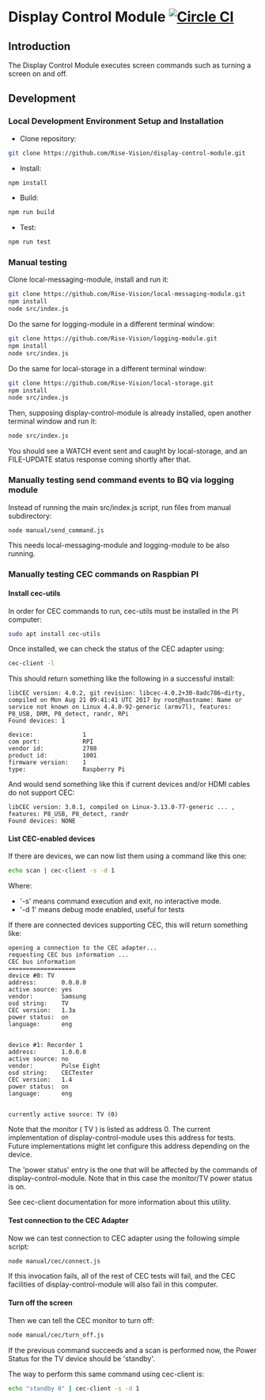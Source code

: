 # Display Control Module [![Circle CI](https://circleci.com/gh/Rise-Vision/display-control-module.svg?style=svg)](https://circleci.com/gh/Rise-Vision/display-control-module)

## Introduction
The Display Control Module executes screen commands such as turning a screen on and off.

## Development

### Local Development Environment Setup and Installation

*  Clone repository:
```bash
git clone https://github.com/Rise-Vision/display-control-module.git
```

*  Install:
```bash
npm install
```

* Build:
```bash
npm run build
```

* Test:
```bash
npm run test
```

### Manual testing

Clone local-messaging-module, install and run it:

```bash
git clone https://github.com/Rise-Vision/local-messaging-module.git
npm install
node src/index.js
```

Do the same for logging-module in a different terminal window:

```bash
git clone https://github.com/Rise-Vision/logging-module.git
npm install
node src/index.js
```

Do the same for local-storage in a different terminal window:

```bash
git clone https://github.com/Rise-Vision/local-storage.git
npm install
node src/index.js
```

Then, supposing display-control-module is already installed, open another
terminal window and run it:

```bash
node src/index.js
```

You should see a WATCH event sent and caught by local-storage, and an
FILE-UPDATE status response coming shortly after that.

### Manually testing send command events to BQ via logging module

Instead of running the main src/index.js script, run files from manual
subdirectory:

```bash
node manual/send_command.js
```

This needs local-messaging-module and logging-module to be also running.

### Manually testing CEC commands on Raspbian PI

#### Install cec-utils

In order for CEC commands to run, cec-utils must be installed in the
PI computer:

```bash
sudo apt install cec-utils
```

Once installed, we can check the status of the CEC adapter using:

```bash
cec-client -l
```

This should return something like the following in a successful install:

```
libCEC version: 4.0.2, git revision: libcec-4.0.2+30-8adc786~dirty, compiled on Mon Aug 21 09:41:41 UTC 2017 by root@hostname: Name or service not known on Linux 4.4.0-92-generic (armv7l), features: P8_USB, DRM, P8_detect, randr, RPi
Found devices: 1

device:              1
com port:            RPI
vendor id:           2708
product id:          1001
firmware version:    1
type:                Raspberry Pi
```

And would send something like this if current devices and/or HDMI cables do
not support CEC:

```
libCEC version: 3.0.1, compiled on Linux-3.13.0-77-generic ... , features: P8_USB, P8_detect, randr
Found devices: NONE
```

#### List CEC-enabled devices

If there are devices, we can now list them using a command like this one:

```bash
echo scan | cec-client -s -d 1
```

Where:
- '-s' means command execution and exit, no interactive mode.
- '-d 1' means debug mode enabled, useful for tests

If there are connected devices supporting CEC, this will return something like:

```
opening a connection to the CEC adapter...
requesting CEC bus information ...
CEC bus information
===================
device #0: TV
address:       0.0.0.0
active source: yes
vendor:        Samsung
osd string:    TV
CEC version:   1.3a
power status:  on
language:      eng


device #1: Recorder 1
address:       1.0.0.0
active source: no
vendor:        Pulse Eight
osd string:    CECTester
CEC version:   1.4
power status:  on
language:      eng


currently active source: TV (0)
```

Note that the monitor ( TV ) is listed as address 0. The current
implementation of display-control-module uses this address for tests.
Future implementations might let configure this address depending on the
device.

The 'power status' entry is the one that will be affected by the commands
of display-control-module. Note that in this case the monitor/TV power status
is on.

See cec-client documentation for more information about this utility.

#### Test connection to the CEC Adapter

Now we can test connection to CEC adapter using the following
simple script:

```bash
node manual/cec/connect.js
```

If this invocation fails, all of the rest of CEC tests will fail, and the
CEC facilities of display-control-module will also fail in this computer.

#### Turn off the screen

Then we can tell the CEC monitor to turn off:

```bash
node manual/cec/turn_off.js
```

If the previous command succeeds and a scan is performed now, the Power Status
for the TV device should be 'standby'.

The way to perform this same command using cec-client is:

```bash
echo "standby 0" | cec-client -s -d 1
```
